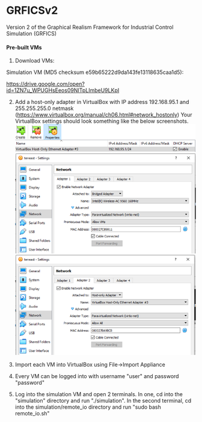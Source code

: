 # GRFICSv2
Version 2 of the Graphical Realism Framework for Industrial Control Simulation (GRFICS)

#### Pre-built VMs

1. Download VMs:

Simulation VM (MD5 checksum e59b65222d9da143fe13118635caa1d5):

https://drive.google.com/open?id=1ZN7u_WPUGHsEeos09NITpLImbeU9LKpI

2. Add a host-only adapter in VirtualBox with IP address 192.168.95.1 and 255.255.255.0 netmask (https://www.virtualbox.org/manual/ch06.html#network_hostonly)
Your VirtualBox settings should look something like the below screenshots.
![netset3](figures/network_settings3.png)
![netset1](figures/network_settings1.png)
![netset2](figures/network_settings2.png)

3. Import each VM into VirtualBox using File->Import Appliance

4. Every VM can be logged into with username "user" and password "password"

5. Log into the simulation VM and open 2 terminals. In one, cd into the "simulation" directory and run "./simulation". In the second terminal, cd into the simulation/remote_io directory and run "sudo bash remote_io.sh"
